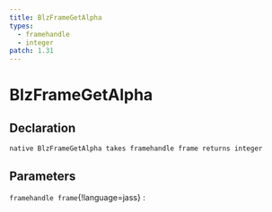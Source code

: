 ```yaml
---
title: BlzFrameGetAlpha
types:
  - framehandle
  - integer
patch: 1.31
---
```


# BlzFrameGetAlpha

## Declaration

```jass
native BlzFrameGetAlpha takes framehandle frame returns integer
```

## Parameters
`framehandle frame`{!language=jass}
: 
